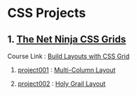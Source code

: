 # CSS Projects

## 1. [The Net Ninja CSS Grids](./TheNetNinja_CSS_Grids/ 'Goto The Net Ninja CSS Grids Directory')

Course Link : [Build Layouts with CSS Grid](https://youtube.com/playlist?list=PL4cUxeGkcC9hk02lFb6EkdXF2DYGl4Gg4/ 'Youtube Link')

1. [project001](./TheNetNinja_CSS_Grids/project001 'Goto project001 Directory') : [Multi-Column Layout](https://youtu.be/5cIMvD2ZDo0/ 'Youtube link')

2. [project002](./TheNetNinja_CSS_Grids/project002 'Goto project002 Directory') : [Holy Grail Layout](https://youtu.be/cJvMbQq0MIQ/ 'Youtube link')

